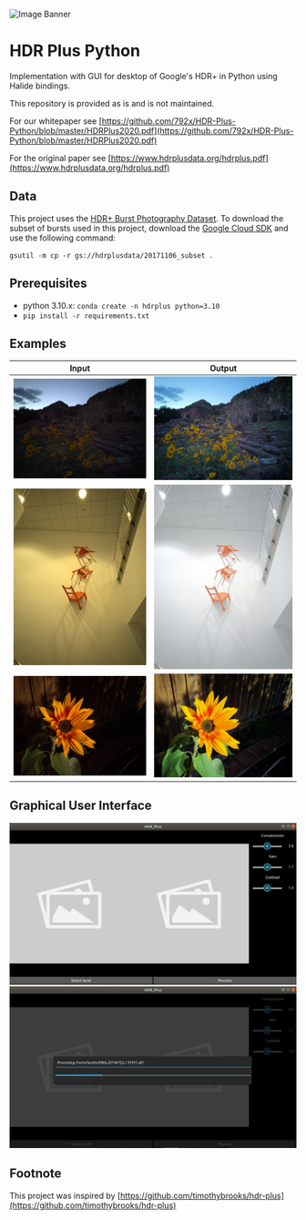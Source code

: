 ![Image Banner](https://github.com/792x/HDR-Plus-Python/blob/master/Examples/Banner.png)

# HDR Plus Python
Implementation with GUI for desktop of Google's HDR+ in Python using Halide bindings. 

This repository is provided as is and is not maintained.

For our whitepaper see [https://github.com/792x/HDR-Plus-Python/blob/master/HDRPlus2020.pdf](https://github.com/792x/HDR-Plus-Python/blob/master/HDRPlus2020.pdf)

For the original paper see [https://www.hdrplusdata.org/hdrplus.pdf](https://www.hdrplusdata.org/hdrplus.pdf)

## Data
This project uses the [HDR+ Burst Photography Dataset](http://www.hdrplusdata.org/dataset.html).
To download the subset of bursts used in this project, download the [Google Cloud SDK](https://cloud.google.com/sdk/docs/#install_the_latest_cloud_sdk_version) and use the following command:
```
gsutil -m cp -r gs://hdrplusdata/20171106_subset .
```

## Prerequisites
- python 3.10.x: `conda create -n hdrplus python=3.10`
- `pip install -r requirements.txt`

## Examples
Input            |  Output
:-------------------------:|:-------------------------:
![Image Flowers_In](https://github.com/792x/HDR-Plus-Python/blob/master/Examples/flowers_in.jpg)  |  ![Image Flowers Out](https://github.com/792x/HDR-Plus-Python/blob/master/Examples/flowers_out.jpg)
![Image Chairs In](https://github.com/792x/HDR-Plus-Python/blob/master/Examples/chairs_input.jpg)  |  ![Image Chairs Out](https://github.com/792x/HDR-Plus-Python/blob/master/Examples/chairs_output.jpg)
![Image Sunflower In](https://github.com/792x/HDR-Plus-Python/blob/master/Examples/input_sunflower.jpg)  |  ![Image Sunflower Out](https://github.com/792x/HDR-Plus-Python/blob/master/Examples/output_sunflower.jpg)

## Graphical User Interface
![Image GUI](https://github.com/792x/HDR-Plus-Python/blob/master/Examples/empty_gui_v2.png)
![Image GUI Progress Bar](https://github.com/792x/HDR-Plus-Python/blob/master/Examples/progress_bar.png)


## Footnote
This project was inspired by [https://github.com/timothybrooks/hdr-plus](https://github.com/timothybrooks/hdr-plus)

